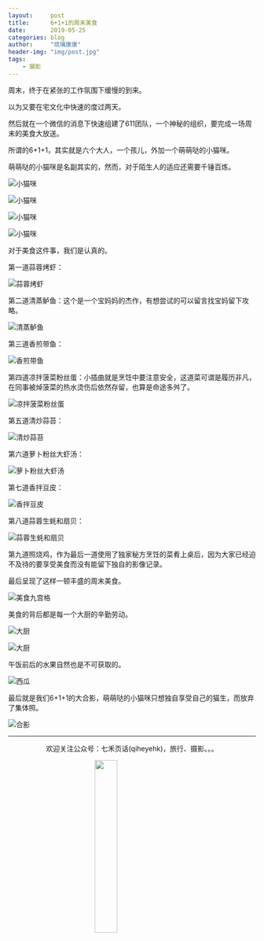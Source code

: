 ```yaml
---
layout:     post
title:      6+1+1的周末美食
date:       2019-05-25
categories: blog
author:     "琉璃康康"
header-img: "img/post.jpg"
tags:
    - 摄影
---
```


<style>
img{
  display:block;
  margin:0
  auto;
}
</style>

<meta name="referrer" content="never">

周末，终于在紧张的工作氛围下缓慢的到来。

以为又要在宅文化中快速的度过两天。

然后就在一个微信的消息下快速组建了611团队，一个神秘的组织，要完成一场周末的美食大放送。

所谓的6+1+1，其实就是六个大人，一个孩儿，外加一个萌萌哒的小猫咪。

萌萌哒的小猫咪是名副其实的，然而，对于陌生人的适应还需要千锤百炼。

![小猫咪][1]

![小猫咪][2]

![小猫咪][3]

![小猫咪][4]

对于美食这件事，我们是认真的。

第一道蒜蓉烤虾：

![蒜蓉烤虾][5]

第二道清蒸鲈鱼：这个是一个宝妈妈的杰作，有想尝试的可以留言找宝妈留下攻略。

![清蒸鲈鱼][6]

第三道香煎带鱼：

![香煎带鱼][7]

第四道凉拌菠菜粉丝蛋：小插曲就是烹饪中要注意安全，这道菜可谓是履历非凡，在同事被焯菠菜的热水烫伤后依然存留，也算是命途多舛了。

![凉拌菠菜粉丝蛋][8]

第五道清炒蒜苔：

![清炒蒜苔][9]

第六道萝卜粉丝大虾汤：

![萝卜粉丝大虾汤][10]

第七道香拌豆皮：

![香拌豆皮][11]

第八道蒜蓉生蚝和扇贝：

![蒜蓉生蚝和扇贝][12]

第九道照烧鸡，作为最后一道使用了独家秘方烹饪的菜肴上桌后，因为大家已经迫不及待的要享受美食而没有能留下独自的影像记录。

最后呈现了这样一顿丰盛的周末美食。

![美食九宫格][13]

美食的背后都是每一个大厨的辛勤劳动。

![大厨][14]

![大厨][15]

午饭前后的水果自然也是不可获取的。

![西瓜][16]

最后就是我们6+1+1的大合影，萌萌哒的小猫咪只想独自享受自己的猫生，而放弃了集体照。

![合影][17]

------------
<p align="center">欢迎关注公众号：七禾页话(qiheyehk)，旅行、摄影。。。</p>
<img src="https://mmbiz.qpic.cn/mmbiz_jpg/QqiaFS6NT0eD1g2UjYu4VfCGHmbhgVqOAnNnJQfN7ZhRVUCopYOsfpPtIEB95VNEqu8trAxJXzGDg01ka6z6wzQ/0?wx_fmt=jpeg" width="30%"/>

[1]:https://mmbiz.qpic.cn/mmbiz_jpg/QqiaFS6NT0eCibk8UMe9miaqnkicHcjjuHcUCzPmIPM0w4lcx1s3ibx6Y0YftXcrp4HkDicxTCnmf1Ka2hicicZR5yDhcA/0?wx_fmt=jpeg

[2]:https://mmbiz.qpic.cn/mmbiz_jpg/QqiaFS6NT0eCibk8UMe9miaqnkicHcjjuHcUaV1eCpOVO0AtRWe5AD4Yib5raa44ClJolbkUk7SXicVueUrBvhVlrWHQ/0?wx_fmt=jpeg

[3]:https://mmbiz.qpic.cn/mmbiz_jpg/QqiaFS6NT0eCibk8UMe9miaqnkicHcjjuHcU8HlFN79HnjTN3u0qEgnQYgv2EGAQ5yl1b95eNfPefbDEeJe9pSvl5A/0?wx_fmt=jpeg

[4]:https://mmbiz.qpic.cn/mmbiz_jpg/QqiaFS6NT0eCibk8UMe9miaqnkicHcjjuHcUgkeEVnMFGxbMaUCqQrU3OlNZsEmLIicTwq5qhQbDLUuBMP3pWqXVQWQ/0?wx_fmt=jpeg

[5]:https://mmbiz.qpic.cn/mmbiz_jpg/QqiaFS6NT0eCibk8UMe9miaqnkicHcjjuHcUV2mTCqUicm32FSUM8gVickhKKqXAaTV5eOZbICulLdQs69h2XgWzFsFQ/0?wx_fmt=jpeg

[6]:https://mmbiz.qpic.cn/mmbiz_jpg/QqiaFS6NT0eCibk8UMe9miaqnkicHcjjuHcU7YMgylzAYEibBFQGibZ6icTibxm6pRc5uOVYpGgXw8gJhgC9FqrDbjRDPA/0?wx_fmt=jpeg

[7]:https://mmbiz.qpic.cn/mmbiz_jpg/QqiaFS6NT0eCibk8UMe9miaqnkicHcjjuHcUuDR6IFibtGKtUSr5cQSgNIfAbCt04n8icdxBaibHfjxHb1CJ0Nm0tIbZQ/0?wx_fmt=jpeg

[8]:https://mmbiz.qpic.cn/mmbiz_jpg/QqiaFS6NT0eCibk8UMe9miaqnkicHcjjuHcUSLJfycLRByEAZKeYfl8INphJVXa8jfic9ibrhicAbV6GlBV80ibm89Pzkw/0?wx_fmt=jpeg

[9]:https://mmbiz.qpic.cn/mmbiz_jpg/QqiaFS6NT0eCibk8UMe9miaqnkicHcjjuHcUKmwhq6cFOiaA1Hjq64rTpRBpWujGibicbIe7LmPjzZibI41rOkLQRt3a9w/0?wx_fmt=jpeg

[10]:https://mmbiz.qpic.cn/mmbiz_jpg/QqiaFS6NT0eCibk8UMe9miaqnkicHcjjuHcUVLibOXiaxMlBiaeT2dzWOKIa0aZ5ff34wOa9EuUrK8qMlGqjTIqjwB0aA/0?wx_fmt=jpeg

[11]:https://mmbiz.qpic.cn/mmbiz_jpg/QqiaFS6NT0eCibk8UMe9miaqnkicHcjjuHcUoibw37oeIeiaLIiag4D5biafj8McRPTgjdUUthv1eHZAaMxeIw9KjskD2A/0?wx_fmt=jpeg

[12]:https://mmbiz.qpic.cn/mmbiz_jpg/QqiaFS6NT0eCibk8UMe9miaqnkicHcjjuHcUjfuO3oGXbVriah70rcINHssKqzZuJibjic1YGpa5CSvjwI0ko2kHibW3vQ/0?wx_fmt=jpeg

[13]:https://mmbiz.qpic.cn/mmbiz_jpg/QqiaFS6NT0eCibk8UMe9miaqnkicHcjjuHcUsUZI9RMVqRWZDXicFWZRS8OOWI4tVkm3Ya8IibMXVqv2S47FlW8gmkww/0?wx_fmt=jpeg

[14]:https://mmbiz.qpic.cn/mmbiz_jpg/QqiaFS6NT0eCibk8UMe9miaqnkicHcjjuHcU5vKWgNvrqw3e2rEWcWwPAUG9Mr9eia3K14sdJaMC4iaZEkkA6CgB23icQ/0?wx_fmt=jpeg

[15]:https://mmbiz.qpic.cn/mmbiz_jpg/QqiaFS6NT0eCibk8UMe9miaqnkicHcjjuHcUiaxubElzKMcfqIr6LWdphMxoxfELLM1U8cQ0KusJ4hqBb5T3RsnFgzw/0?wx_fmt=jpeg

[16]:https://mmbiz.qpic.cn/mmbiz_jpg/QqiaFS6NT0eCibk8UMe9miaqnkicHcjjuHcUuYZtFVYj6icb75CKNhsUWphvr2xA7KjHBQiahkCzWLCrrFIatZ7BlyQw/0?wx_fmt=jpeg

[17]:https://mmbiz.qpic.cn/mmbiz_jpg/QqiaFS6NT0eCibk8UMe9miaqnkicHcjjuHcU5ECQzEiajPCiclNicJIiaguTcEzyCpkSNJCNiaCMAd80LvHDhnblJribrghQ/0?wx_fmt=jpeg